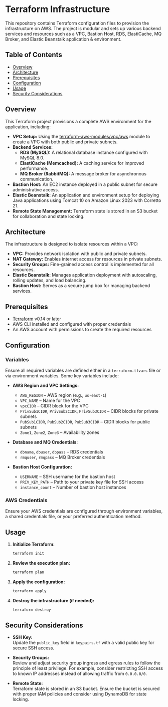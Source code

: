# Terraform Infrastructure

This repository contains Terraform configuration files to provision the infrastructure on AWS. The project is modular and sets up various backend services and resources such as a VPC, Bastion Host, RDS, ElastiCache, MQ Broker, and Elastic Beanstalk application & environment.

## Table of Contents

- [Overview](#overview)
- [Architecture](#architecture)
- [Prerequisites](#prerequisites)
- [Configuration](#configuration)
- [Usage](#usage)
- [Security Considerations](#security-considerations)

## Overview

This Terraform project provisions a complete AWS environment for the application, including:

- **VPC Setup:** Using the [terraform-aws-modules/vpc/aws](https://github.com/terraform-aws-modules/terraform-aws-vpc) module to create a VPC with both public and private subnets.
- **Backend Services:**
  - **RDS (MySQL):** A relational database instance configured with MySQL 8.0.
  - **ElastiCache (Memcached):** A caching service for improved performance.
  - **MQ Broker (RabbitMQ):** A message broker for asynchronous communication.
- **Bastion Host:** An EC2 instance deployed in a public subnet for secure administrative access.
- **Elastic Beanstalk:** An application and environment setup for deploying Java applications using Tomcat 10 on Amazon Linux 2023 with Corretto 21.
- **Remote State Management:** Terraform state is stored in an S3 bucket for collaboration and state locking.

## Architecture

The infrastructure is designed to isolate resources within a VPC:
- **VPC:** Provides network isolation with public and private subnets.
- **NAT Gateway:** Enables internet access for resources in private subnets.
- **Security Groups:** Fine-grained access control is implemented for all resources.
- **Elastic Beanstalk:** Manages application deployment with autoscaling, rolling updates, and load balancing.
- **Bastion Host:** Serves as a secure jump box for managing backend services.


## Prerequisites

- [Terraform](https://www.terraform.io/downloads) v0.14 or later
- AWS CLI installed and configured with proper credentials
- An AWS account with permissions to create the required resources


## Configuration

### Variables

Ensure all required variables are defined either in a `terraform.tfvars` file or via environment variables. Some key variables include:

- **AWS Region and VPC Settings:**
  - `AWS_REGION` – AWS region (e.g., `us-east-1`)
  - `VPC_NAME` – Name for the VPC
  - `vpcCIDR` – CIDR block for the VPC
  - `PrivSub1CIDR`, `PrivSub2CIDR`, `PrivSub3CIDR` – CIDR blocks for private subnets
  - `PubSub1CIDR`, `PubSub2CIDR`, `PubSub3CIDR` – CIDR blocks for public subnets
  - `Zone1`, `Zone2`, `Zone3` – Availability zones

- **Database and MQ Credentials:**
  - `dbname`, `dbuser`, `dbpass` – RDS credentials
  - `rmquser`, `rmqpass` – MQ Broker credentials

- **Bastion Host Configuration:**
  - `USERNAME` – SSH username for the bastion host
  - `PRIV_KEY_PATH` – Path to your private key file for SSH access
  - `instance_count` – Number of bastion host instances

### AWS Credentials

Ensure your AWS credentials are configured through environment variables, a shared credentials file, or your preferred authentication method.

## Usage

1. **Initialize Terraform:**

    ```sh
    terraform init
    ```

2. **Review the execution plan:**

    ```sh
    terraform plan
    ```

3. **Apply the configuration:**

    ```sh
    terraform apply
    ```

4. **Destroy the infrastructure (if needed):**

    ```sh
    terraform destroy
    ```

## Security Considerations

- **SSH Key:**  
  Update the `public_key` field in `keypairs.tf` with a valid public key for secure SSH access.

- **Security Groups:**  
  Review and adjust security group ingress and egress rules to follow the principle of least privilege. For example, consider restricting SSH access to known IP addresses instead of allowing traffic from `0.0.0.0/0`.

- **Remote State:**  
  Terraform state is stored in an S3 bucket. Ensure the bucket is secured with proper IAM policies and consider using DynamoDB for state locking.


